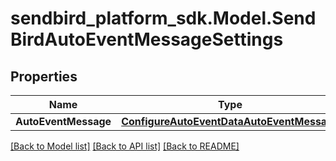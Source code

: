 
# sendbird_platform_sdk.Model.SendBirdAutoEventMessageSettings

## Properties

Name | Type | Description | Notes
------------ | ------------- | ------------- | -------------
**AutoEventMessage** | [**ConfigureAutoEventDataAutoEventMessage**](ConfigureAutoEventDataAutoEventMessage.md) |  | [optional] 

[[Back to Model list]](../README.md#documentation-for-models)
[[Back to API list]](../README.md#documentation-for-api-endpoints)
[[Back to README]](../README.md)

